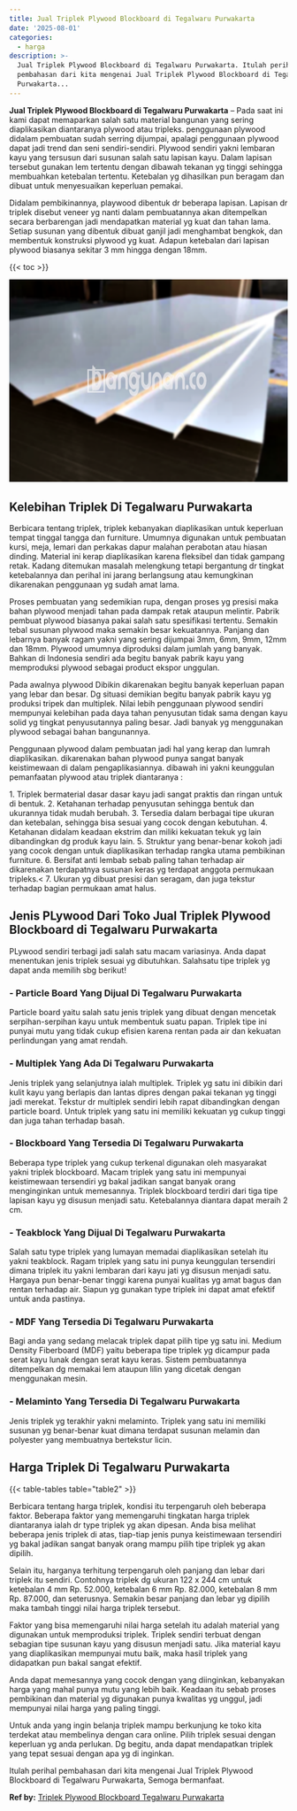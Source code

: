 ```yaml
---
title: Jual Triplek Plywood Blockboard di Tegalwaru Purwakarta
date: '2025-08-01'
categories:
  - harga
description: >-
  Jual Triplek Plywood Blockboard di Tegalwaru Purwakarta. Itulah perihal
  pembahasan dari kita mengenai Jual Triplek Plywood Blockboard di Tegalwaru
  Purwakarta...
---
```


**Jual Triplek Plywood Blockboard di Tegalwaru Purwakarta** – Pada saat ini kami dapat memaparkan salah satu material bangunan yang sering diaplikasikan diantaranya plywood atau tripleks. penggunaan plywood didalam pembuatan sudah serring dijumpai, apalagi penggunaan plywood dapat jadi trend dan seni sendiri-sendiri. Plywood sendiri yakni lembaran kayu yang tersusun dari susunan salah satu lapisan kayu. Dalam lapisan tersebut gunakan lem tertentu dengan dibawah tekanan yg tinggi sehingga membuahkan ketebalan tertentu. Ketebalan yg dihasilkan pun beragam dan dibuat untuk menyesuaikan keperluan pemakai.

Didalam pembikinannya, playwood dibentuk dr beberapa lapisan. Lapisan dr triplek disebut veneer yg nanti dalam pembuatannya akan ditempelkan secara berbarengan jadi mendapatkan material yg kuat dan tahan lama. Setiap susunan yang dibentuk dibuat ganjil jadi menghambat bengkok, dan membentuk konstruksi plywood yg kuat. Adapun ketebalan dari lapisan plywood biasanya sekitar 3 mm hingga dengan 18mm.

{{< toc >}}

![Jual Triplek Plywood Blockboard di Tegalwaru Purwakarta](/images/jual-triplek-murah-19.png)

## Kelebihan Triplek Di Tegalwaru Purwakarta

Berbicara tentang triplek, triplek kebanyakan diaplikasikan untuk keperluan tempat tinggal tangga dan furniture. Umumnya digunakan untuk pembuatan kursi, meja, lemari dan perkakas dapur malahan perabotan atau hiasan dinding. Material ini kerap diaplikasikan karena fleksibel dan tidak gampang retak. Kadang ditemukan masalah melengkung tetapi bergantung dr tingkat ketebalannya dan perihal ini jarang berlangsung atau kemungkinan dikarenakan penggunaan yg sudah amat lama.

Proses pembuatan yang sedemikian rupa, dengan proses yg presisi maka bahan plywood menjadi tahan pada dampak retak ataupun melintir. Pabrik pembuat plywood biasanya pakai salah satu spesifikasi tertentu. Semakin tebal susunan plywood maka semakin besar kekuatannya. Panjang dan lebarnya banyak ragam yakni yang sering dijumpai 3mm, 6mm, 9mm, 12mm dan 18mm. Plywood umumnya diproduksi dalam jumlah yang banyak. Bahkan di Indonesia sendiri ada begitu banyak pabrik kayu yang memproduksi plywood sebagai product ekspor unggulan.

Pada awalnya plywood Dibikin dikarenakan begitu banyak keperluan papan yang lebar dan besar. Dg situasi demikian begitu banyak pabrik kayu yg produksi tripek dan multiplek. Nilai lebih penggunaan plywood sendiri mempunyai kelebihan pada daya tahan penyusutan tidak sama dengan kayu solid yg tingkat penyusutannya paling besar. Jadi banyak yg menggunakan plywood sebagai bahan bangunannya.

Penggunaan plywood dalam pembuatan jadi hal yang kerap dan lumrah diaplikasikan. dikarenakan bahan plywood punya sangat banyak keistimewaan di dalam pengaplikasiannya. dibawah ini yakni keunggulan pemanfaatan plywood atau triplek diantaranya :

1\. Triplek bermaterial dasar dasar kayu jadi sangat praktis dan ringan untuk di bentuk. 2. Ketahanan terhadap penyusutan sehingga bentuk dan ukurannya tidak mudah berubah. 3. Tersedia dalam berbagai tipe ukuran dan ketebalan, sehingga bisa sesuai yang cocok dengan kebutuhan. 4. Ketahanan didalam keadaan ekstrim dan miliki kekuatan tekuk yg lain dibandingkan dg produk kayu lain. 5. Struktur yang benar-benar kokoh jadi yang cocok dengan untuk diaplikasikan terhadap rangka utama pembikinan furniture. 6. Bersifat anti lembab sebab paling tahan terhadap air dikarenakan terdapatnya susunan keras yg terdapat anggota permukaan tripleks.< 7. Ukuran yg dibuat presisi dan seragam, dan juga tekstur terhadap bagian permukaan amat halus.

## Jenis PLywood Dari Toko Jual Triplek Plywood Blockboard di Tegalwaru Purwakarta

PLywood sendiri terbagi jadi salah satu macam variasinya. Anda dapat menentukan jenis triplek sesuai yg dibutuhkan. Salahsatu tipe triplek yg dapat anda memilih sbg berikut!

### \- Particle Board Yang Dijual Di Tegalwaru Purwakarta

Particle board yaitu salah satu jenis triplek yang dibuat dengan mencetak serpihan-serpihan kayu untuk membentuk suatu papan. Triplek tipe ini punyai mutu yang tidak cukup efisien karena rentan pada air dan kekuatan perlindungan yang amat rendah.

### \- Multiplek Yang Ada Di Tegalwaru Purwakarta

Jenis triplek yang selanjutnya ialah multiplek. Triplek yg satu ini dibikin dari kulit kayu yang berlapis dan lantas dipres dengan pakai tekanan yg tinggi jadi merekat. Tekstur dr multiplek sendiri lebih rapat dibandingkan dengan particle board. Untuk triplek yang satu ini memiliki kekuatan yg cukup tinggi dan juga tahan terhadap basah.

### \- Blockboard Yang Tersedia Di Tegalwaru Purwakarta

Beberapa type triplek yang cukup terkenal digunakan oleh masyarakat yakni triplek blockboard. Macam triplek yang satu ini mempunyai keistimewaan tersendiri yg bakal jadikan sangat banyak orang menginginkan untuk memesannya. Triplek blockboard terdiri dari tiga tipe lapisan kayu yg disusun menjadi satu. Ketebalannya diantara dapat meraih 2 cm.

### \- Teakblock Yang Dijual Di Tegalwaru Purwakarta

Salah satu type triplek yang lumayan memadai diaplikasikan setelah itu yakni teakblock. Ragam triplek yang satu ini punya keunggulan tersendiri dimana triplek itu yakni lembaran dari kayu jati yg disusun menjadi satu. Hargaya pun benar-benar tinggi karena punyai kualitas yg amat bagus dan rentan terhadap air. Siapun yg gunakan type triplek ini dapat amat efektif untuk anda pastinya.

### \- MDF Yang Tersedia Di Tegalwaru Purwakarta

Bagi anda yang sedang melacak triplek dapat pilih tipe yg satu ini. Medium Density Fiberboard (MDF) yaitu beberapa tipe triplek yg dicampur pada serat kayu lunak dengan serat kayu keras. Sistem pembuatannya ditempelkan dg memakai lem ataupun lilin yang dicetak dengan menggunakan mesin.

### \- Melaminto Yang Tersedia Di Tegalwaru Purwakarta

Jenis triplek yg terakhir yakni melaminto. Triplek yang satu ini memiliki susunan yg benar-benar kuat dimana terdapat susunan melamin dan polyester yang membuatnya bertekstur licin.

## Harga Triplek Di Tegalwaru Purwakarta

{{< table-tables table="table2" >}}

Berbicara tentang harga triplek, kondisi itu terpengaruh oleh beberapa faktor. Beberapa faktor yang memengaruhi tingkatan harga triplek diantaranya ialah dr type triplek yg akan dipesan. Anda bisa melihat beberapa jenis triplek di atas, tiap-tiap jenis punya keistimewaan tersendiri yg bakal jadikan sangat banyak orang mampu pilih tipe triplek yg akan dipilih.

Selain itu, harganya terhitung terpengaruh oleh panjang dan lebar dari triplek itu sendiri. Contohnya triplek dg ukuran 122 x 244 cm untuk ketebalan 4 mm Rp. 52.000, ketebalan 6 mm Rp. 82.000, ketebalan 8 mm Rp. 87.000, dan seterusnya. Semakin besar panjang dan lebar yg dipilih maka tambah tinggi nilai harga triplek tersebut.

Faktor yang bisa memengaruhi nilai harga setelah itu adalah material yang digunakan untuk memproduksi triplek. Triplek sendiri terbuat dengan sebagian tipe susunan kayu yang disusun menjadi satu. Jika material kayu yang diaplikasikan mempunyai mutu baik, maka hasil triplek yang didapatkan pun bakal sangat efektif.

Anda dapat memesannya yang cocok dengan yang diinginkan, kebanyakan harga yang mahal punya mutu yang lebih baik. Keadaan itu sebab proses pembikinan dan material yg digunakan punya kwalitas yg unggul, jadi mempunyai nilai harga yang paling tinggi.

Untuk anda yang ingin belanja triplek mampu berkunjung ke toko kita terdekat atau membelinya dengan cara online. Pilih triplek sesuai dengan keperluan yg anda perlukan. Dg begitu, anda dapat mendapatkan triplek yang tepat sesuai dengan apa yg di inginkan.

Itulah perihal pembahasan dari kita mengenai Jual Triplek Plywood Blockboard di Tegalwaru Purwakarta, Semoga bermanfaat.

**Ref by:** [Triplek Plywood Blockboard Tegalwaru Purwakarta](https://id.wikipedia.org/wiki/Triplek)
